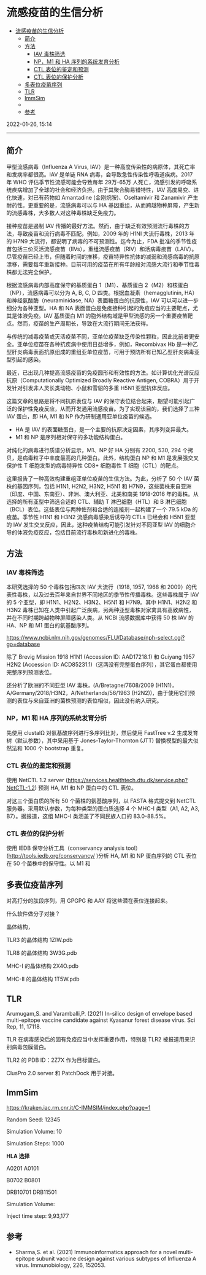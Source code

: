 # 流感疫苗的生信分析

- [流感疫苗的生信分析](#流感疫苗的生信分析)
  - [简介](#简介)
  - [方法](#方法)
    - [IAV 毒株筛选](#iav-毒株筛选)
    - [NP，M1 和 HA 序列的系统发育分析](#npm1-和-ha-序列的系统发育分析)
    - [CTL 表位的鉴定和预测](#ctl-表位的鉴定和预测)
    - [CTL 表位的保护分析](#ctl-表位的保护分析)
  - [多表位疫苗序列](#多表位疫苗序列)
  - [TLR](#tlr)
  - [ImmSim](#immsim)
  - [](#)
  - [参考](#参考)

2022-01-26, 15:14
***

## 简介

甲型流感病毒（Influenza A Virus, IAV）是一种高度传染性的病原体，其死亡率和发病率都很高。IAV 是单链 RNA 病毒，会导致急性传染性呼吸道疾病。2017 年 WHO 评估季节性流感可能会导致每年 29万-65万 人死亡，流感引发的呼吸系统疾病增加了全球的社会和经济负担。由于其聚合酶易错特性，IAV 高度易变、进化快速，对已有药物如 Amantadine (金刚烷胺)、Oseltamivir 和 Zanamivir 产生耐药性。更重要的是，流感病毒可以与 HA 基因重组，从而跨越物种屏障，产生新的流感毒株，大多数人对这种毒株缺乏免疫力。

接种疫苗是遏制 IAV 传播的最好方法。然而，由于缺乏有效预测流行毒株的方法，导致疫苗和流行病毒不匹配。例如，2009 年的 H1NI 大流行毒株，2013 年的 H7N9 大流行，都说明了病毒的不可预测性。迄今为止，FDA 批准的季节性疫苗包括三价灭活流感疫苗（IIVs），重组流感疫苗（RIV）和活病毒疫苗（LAIV）。尽管疫苗已经上市，但随着时间的推移，疫苗特异性抗体的减弱和流感病毒的抗原漂移，需要每年重新接种。目前可用的疫苗在所有年龄段对流感大流行和季节性毒株都无法完全保护。

根据流感病毒内部高度保守的基质蛋白 1（M1）、基质蛋白 2（M2）和核蛋白（NP），流感病毒可以分为 A, B, C, D 四类。根据血凝素（hemagglutinin, HA）和神经氨酸酶（neuraminidase, NA）表面糖蛋白的抗原性，IAV 可以可以进一步细分为各种亚型。HA 和 NA 表面蛋白是免疫接种引起的免疫应当的主要靶点，尤其是体液免疫。IAV 基质蛋白 M1 的胞外结构域是甲型流感的另一个重要疫苗靶点。然而，疫苗的生产周期长，导致在大流行期间无法获得。

与传统的减毒疫苗或灭活疫苗不同，亚单位疫苗缺乏传染性颗粒，因此比前者更安全。亚单位疫苗在各种抗疾病中使用日益增多，例如，Recombivax Hb 是一种乙型肝炎病毒表面抗原组成的重组亚单位疫苗，可用于预防所有已知乙型肝炎病毒亚型引起的感染。

最近，已出现几种提高流感疫苗的免疫圆形和有效性的方法。如计算优化光谱反应抗原（Computationally Optimized Broadly Reactive Antigen, COBRA）用于开发针对引发非人灵长类动物、小鼠和雪貂的多重 H5N1 亚型抗体反应。

这篇文章的思路是将不同抗原表位与 IAV 的保守表位结合起来，期望可能引起广泛的保护性免疫反应，从而开发通用流感疫苗。为了实现该目的，我们选择了三种 IAV 蛋白，即 HA, M1 和 NP 作为研制通用亚单位疫苗的候选。

- HA 是 IAV 的表面糖蛋白，是一个主要的抗原决定因素，其序列变异最大。
- M1 和 NP 是序列相对保守的多功能结构蛋白。

对纯化的病毒进行质谱分析显示，M1、NP 好 HA 分别有 2200, 530, 294 个拷贝，是病毒粒子中丰度最高的几种蛋白。此外，结构蛋白 NP 和 M1 是发展强交叉保护性 T 细胞发型的病毒特异性 CD8+ 细胞毒性 T 细胞（CTL）的靶点。

这里报告了一种高效构建重组亚单位疫苗的生信方法。为此，分析了 50 个 IAV 菌株的基因序列，包括 H1N1, H2N2, H3N2, H5N1 和 H7N9，这些菌株来自亚洲（印度、中国、东南亚）、非洲、澳大利亚、北美和南美 1918-2016 年的毒株。从选择的所有亚型中筛选合适的 CTL、辅助 T 淋巴细胞（HTL）和 B 淋巴细胞（BCL）表位。这些表位与两种佐剂和合适的连接剂一起构建了一个 79.5 kDa 的疫苗。季节性 H1N1 和 H3N2 流感病毒感染后诱导的 CTLs 已经会和 H5N1 亚型的 IAV 发生交叉反应，因此，这种疫苗结构可能引发针对不同亚型 IAV 的细胞介导的体液免疫反应，包括目前流行毒株和新进化的毒株。

## 方法

### IAV 毒株筛选

本研究选择的 50 个毒株包括四次 IAV 大流行（1918, 1957, 1968 和 2009）的代表性毒株，以及过去百年来自世界不同地区的季节性传播毒株。这些毒株属于 IAV 的 5 个亚型，即 H1N1、H2N2、H3N2、H5N1 和 H7N9。其中 H1N1、H2N2 和 H3N2 毒株已知在人类中引起广泛疾病，另两种亚型毒株对家禽具有高致病性，并在不同时期跨越物种屏障感染人类。从 NCBI 流感数据库中获得 50 株 IAV 的 HA、NP 和 M1 蛋白的氨基酸序列。

https://www.ncbi.nlm.nih.gov/genomes/FLU/Database/nph-select.cgi?go=database

除了 Brevig Mission 1918 H1N1 (Accession ID: AAD17218.1) 和 Guiyang 1957 H2N2 (Accession ID: ACD85231.1)（这两没有完整蛋白序列），其它蛋白都使用完整序列预测表位。

还分析了欧洲的不同亚型 IAV 毒株，(A/Bretagne/7608/2009 (H1N1)，A/Germany/2018/H3N2，A/Netherlands/56/1963 (H2N2))，由于使用它们预测的表位与来自亚洲的菌株预测的表位相似，因此没有纳入研究。

### NP，M1 和 HA 序列的系统发育分析

先使用 clustalΩ 对氨基酸序列进行多序列比对，然后使用 FastTree v.2 生成发育树（默认参数），其中采用基于 Jones-Taylor-Thornton (JTT) 替换模型的最大似然法和 1000 个 bootstrap 重复。

### CTL 表位的鉴定和预测

使用 NetCTL 1.2 server (https://services.healthtech.dtu.dk/service.php?NetCTL-1.2) 预测 HA, M1 和 NP 蛋白中的 CTL 表位。

对这三个蛋白质的所有 50 个菌株的氨基酸序列，以 FASTA 格式提交到 NetCTL 服务器。采用默认参数，为每种类型的蛋白质选择 4 个 MHC-I 类型（A1, A2, A3, B7）。据报道，这组 MHC-I 类涵盖了不同民族人口的 83.0-88.5%。

### CTL 表位的保护分析

使用 IEDB 保守分析工具（conservancy analysis tool）(http://tools.iedb.org/conservancy/ )分析 HA, M1 和 NP 蛋白序列的 CTL 表位在 50 个菌株中的保守性。以 M1 和 


## 多表位疫苗序列

对高打分的肽段序列，用 GPGPG 和 AAY 将这些潜在表位连接起来。


什么软件做分子对接？

晶体结构，

TLR3 的晶体结构 1ZIW.pdb

TLR8 的晶体结构 3W3G.pdb

MHC-I 的晶体结构 2X4O.pdb

MHC-II 的晶体结构 1T5W.pdb

## TLR

Arumugam,S. and Varamballi,P. (2021) In-silico design of envelope based multi-epitope vaccine candidate against Kyasanur forest disease virus. Sci Rep, 11, 17118.

TLR 在病毒感染后的固有免疫应当中发挥重要作用，特别是 TLR2 被报道用来识别病毒包膜蛋白。

TLR2 的 PDB ID：2Z7X 作为目标蛋白。

ClusPro 2.0 server 和 PatchDock 用于对接。

## ImmSim

https://kraken.iac.rm.cnr.it/C-IMMSIM/index.php?page=1

Random Seed: 12345

Simulation Volume: 10

Simulation Steps: 1000

**HLA 选择**

A0201
A0101

B0702
B0801

DRB10701
DRB11501

Simulation Volume:

Inject time step: 9,93,177

## 

## 参考

- Sharma,S. et al. (2021) Immunoinformatics approach for a novel multi-epitope subunit vaccine design against various subtypes of Influenza A virus. Immunobiology, 226, 152053.
